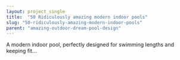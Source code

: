 ```yaml
---
layout: project_single
title:  "50 Ridiculously amazing modern indoor pools"
slug: "50-ridiculously-amazing-modern-indoor-pools"
parent: "amazing-outdoor-dream-pool-design"
---
```

A modern indoor pool, perfectly designed for swimming lengths and keeping fit...